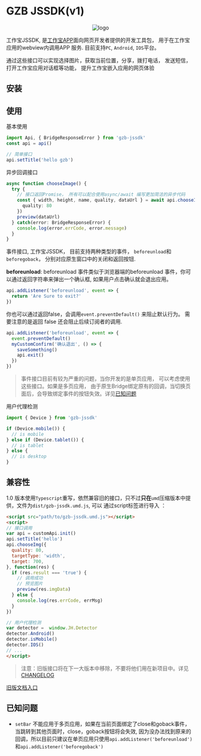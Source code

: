 # GZB JSSDK(v1)

<p align="center">
 <img src="https://www.mygzb.com/static/css/20170524/img/logo.jpg"/ alt="logo"></img>
 <br/>
</p>

工作宝JSSDK, 是[工作宝APP](https://www.mygzb.com/)面向网页开发者提供的开发工具包， 
用于在工作宝应用的webview内调用APP 服务. 目前支持`PC`, `Android`, `IOS`平台。

通过这些接口可以实现选择图片，获取当前位置，分享，拨打电话， 发送短信，打开工作宝应用对话框等功能，
提升工作宝嵌入应用的网页体验

## 安装

## 使用
基本使用

```typescript
import Api, { BridgeResponseError } from 'gzb-jssdk'
const api = api()

// 简单接口
api.setTitle('hello gzb')

```

异步回调接口

```typescript
async function chooseImage() {
  try {
    // 接口返回Promise， 所有可以配合使用async/await 编写更加简洁的异步代码
    const { width, height, name, quality, dataUrl } = await api.chooseImage({
      quality: 80
    })
    preview(dataUrl)
  } catch(error: BridgeResponseError) {
    console.log(error.errCode, error.message)
  }
}
```

事件接口, 工作宝JSSDK， 目前支持两种类型的事件， `beforeunload`和`beforegoback`，
分别对应原生窗口中的关闭和返回按钮. 

**beforeunload**: beforeunload 事件类似于浏览器端的beforeunload 事件，你可以通过返回字符串来弹出一个确认框,
如果用户点击确认就会退出应用。
```typescript
api.addListener('beforeunload', event => {
  return 'Are Sure to exit?'
})
```

你也可以通过返回false，会调用`event.preventDefault()` 来阻止默认行为。 需要注意的是返回
false 还会阻止后续订阅者的调用.

```typescript
api.addListener('beforeunload', event => {
  event.preventDefault()
  myCustomConfirm('确认退出', () => {
    saveSomething()
    api.exit()
  })
})
```

> 事件接口目前有较为严重的问题，当你开发的是单页应用， 可以考虑使用这些接口。如果是多页应用，
> 由于原生Bridge绑定原有的回调，当切换页面后，会导致绑定事件的按钮失效。详见[已知问题](#known-issues)

用户代理检测

```typescript
import { Device } from 'gzb-jssdk'

if (Device.mobile()) {
  // is mobile
} else if (Device.tablet()) {
  // is tablet
} else {
  // is desktop
}
```

## 兼容性

1.0 版本使用`Typescript`重写，依然兼容旧的接口，只不过**只在**`umd`压缩版本中提供，文件为`dist/gzb-jssdk.umd.js`,  可以
通过script标签进行导入 ：

```html
<script src="path/to/gzb-jssdk.umd.js"></script>
<script>
// 接口调用
var api = customApi.init()
api.setTitle('hello')
api.chooseImg({
  quality: 80,
  targetType: 'width',
  target: 700,
}, function(res) {
  if (res.result === 'true') {
    // 调用成功
    // 预览图片
    preview(res.imgData)
  } else {
    console.log(res.errCode, errMsg)
  }
})

// 用户代理检测
var detector =  window.JH.Detector
detector.Android()
detector.isMobile()
detector.IOS()
// ...
</script>
```

> 注意：旧版接口将在下一大版本中移除，不要将他们用在新项目中。详见[CHANGELOG](./CHANGELOG)

[旧版文档入口](https://gdjiami.github.io/gzb-jssdk-legacy/api.html)

<h2 id="known-issues">已知问题</h2>

+ `setBar` 不能应用于多页应用，如果在当前页面绑定了close和goback事件， 当跳转到其他页面时，close，goback按钮将会失效, 因为没办法找到原来的回调，所以目前只建议在单页应用只使用`api.addListener('beforeunload')` 和`api.addListener('beforegoback')`